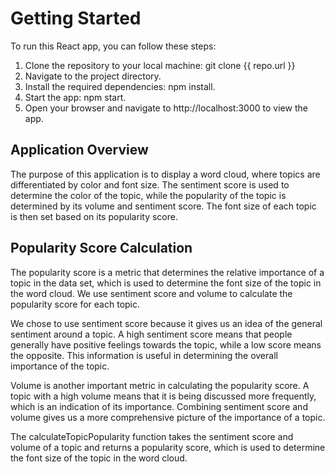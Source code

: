 # Getting Started
To run this React app, you can follow these steps:
1. Clone the repository to your local machine: git clone {{ repo.url }}
2. Navigate to the project directory.
3. Install the required dependencies: npm install.
4. Start the app: npm start.
5. Open your browser and navigate to http://localhost:3000 to view the app.

## Application Overview
The purpose of this application is to display a word cloud, where topics are differentiated by color and font size. The sentiment score is used to determine the color of the topic, while the popularity of the topic is determined by its volume and sentiment score. The font size of each topic is then set based on its popularity score.

## Popularity Score Calculation
The popularity score is a metric that determines the relative importance of a topic in the data set, which is used to determine the font size of the topic in the word cloud. We use sentiment score and volume to calculate the popularity score for each topic.

We chose to use sentiment score because it gives us an idea of the general sentiment around a topic. A high sentiment score means that people generally have positive feelings towards the topic, while a low score means the opposite. This information is useful in determining the overall importance of the topic.

Volume is another important metric in calculating the popularity score. A topic with a high volume means that it is being discussed more frequently, which is an indication of its importance. Combining sentiment score and volume gives us a more comprehensive picture of the importance of a topic.

The calculateTopicPopularity function takes the sentiment score and volume of a topic and returns a popularity score, which is used to determine the font size of the topic in the word cloud.